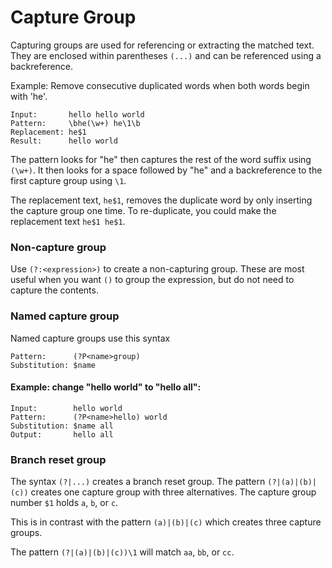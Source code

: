 # Capture Group

Capturing groups are used for referencing or extracting the matched text. They are enclosed within parentheses `(...)` and can be referenced using a backreference.

Example: Remove consecutive duplicated words when both words begin with 'he'.

```
Input:       hello hello world
Pattern:     \bhe(\w+) he\1\b
Replacement: he$1
Result:      hello world
```

The pattern looks for "he" then captures the rest of the word suffix using `(\w+)`. It then looks for a space followed by "he" and a backreference to the first capture group using `\1`.

The replacement text, `he$1`, removes the duplicate word by only inserting the capture group one time. To re-duplicate, you could make the replacement text `he$1 he$1`.

### Non-capture group
Use `(?:<expression>)` to create a non-capturing group. These are most useful when you want `()` to group the expression, but do not need to capture the contents.

### Named capture group
Named capture groups use this syntax
```
Pattern:      (?P<name>group)
Substitution: $name
```

#### Example: change "hello world" to "hello all":
```
Input:        hello world
Pattern:      (?P<name>hello) world
Substitution: $name all
Output:       hello all
```

### Branch reset group
The syntax `(?|...)` creates a branch reset group. The pattern `(?|(a)|(b)|(c))` creates one capture group with three alternatives. The capture group number `$1` holds `a`, `b`, or `c`. 

This is in contrast with the pattern `(a)|(b)|(c)` which creates three capture groups.

The pattern `(?|(a)|(b)|(c))\1` will match `aa`, `bb`, or `cc`.